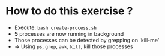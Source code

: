 # How to do this exercise ?

* Execute: `bash create-process.sh`
* **5** processes are now running in background
* Those processes can be detected by grepping on 'kill-me'
* => Using `ps`, `grep`, `awk`, `kill`, kill those processes
